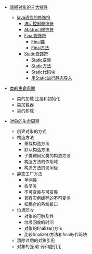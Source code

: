 
* [掌握对象的三大特性]()
  * [java语言的修饰符](#java语言的修饰符)
    * [访问控制修饰符](#访问控制修饰符)
    * [Abstract修饰符](#Abstract修饰符)
    * [Final修饰符](#Final修饰符)
       * [Final类](#Final类)
       * [Final方法](#Final方法)
    * [Static修饰符](#Static修饰符)
       * [Static变量](#Static变量)
       * [Static方法](#Static方法)
       * [Static代码块](#Static代码块)
       * [用Static进行静态导入](#用Static进行静态导入)

 * [类的生命周期](#类的生命周期)
    * 类的加载 连接和初始化
    * 类加载器
    * 类的卸载
    
 * [对象的生命周期](#对象的生命周期)
    * 创建对象的方式
    * 构造方法
      * 重载构造方法
      * 默认构造方法
      * 子类调用父类的构造方法
      * 构造方法的作用域
      * 构造方法的访问级
    * 静态工厂方法
      * 单例类
      * 枚举类
      * 不可变类与可变类
      * 具有实例缓存的不可变类
      * 松耦合的系统接口
    * 垃圾回收
      * 对象的可触及性
      * 垃圾回收的时间
      * 对象的finalize()方法
      * 比较finalize()方法和finally代码块
    * 清除过期的对象引用
    * 对象的强 软 弱和虚引用 
